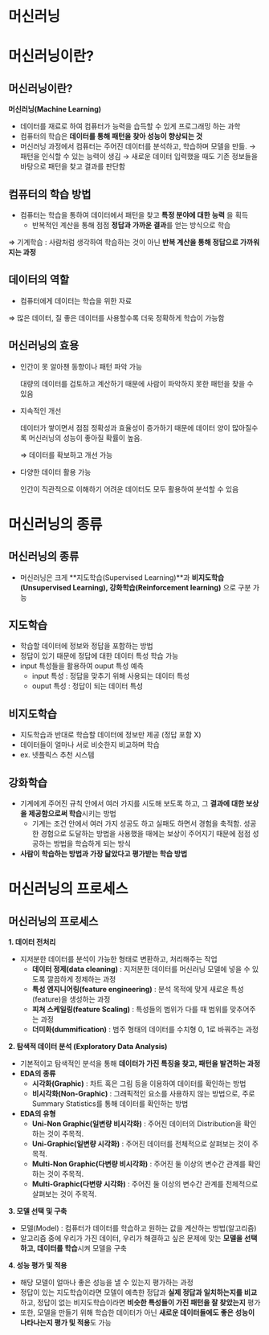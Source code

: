 # 머신러닝

# 머신러닝이란?

## 머신러닝이란?

**머신러닝(Machine Learning)**

- 데이터를 재료로 하여 컴퓨터가 능력을 습득할 수 있게 프로그래밍 하는 과학
- 컴퓨터의 학습은 **데이터를 통해 패턴을 찾아 성능이 향상되는 것**
- 머신러닝 과정에서 컴퓨터는 주어진 데이터를 분석하고, 학습하며 모델을 만듦. → 패턴을 인식할 수 있는 능력이 생김 → 새로운 데이터 입력했을 때도 기존 정보들을 바탕으로 패턴을 찾고 결과를 판단함

## 컴퓨터의 학습 방법

- 컴퓨터는 학습을 통하여 데이터에서 패턴을 찾고 **특정 분야에 대한 능력**
을 획득
    - 반복적인 계산을 통해 점점 **정답과 가까운 결과**를 얻는 방식으로 학습

⇒ 기계학습 : 사람처럼 생각하여 학습하는 것이 아닌 **반복 계산을 통해 정답으로 가까워지는 과정**

## 데이터의 역할

- 컴퓨터에게 데이터는 학습을 위한 자료

⇒ 많은 데이터, 질 좋은 데이터를 사용할수록 더욱 정확하게 학습이 가능함

## 머신러닝의 효용

- 인간이 못 알아챈 동향이나 패턴 파악 가능
    
    대량의 데이터를 검토하고 계산하기 때문에 사람이 파악하지 못한 패턴을 찾을 수 있음
    
- 지속적인 개선
    
    데이터가 쌓이면서 점점 정확성과 효율성이 증가하기 때문에 데이터 양이 많아질수록 머신러닝의 성능이 좋아질 확률이 높음.
    
    ⇒ 데이터를 확보하고 개선 가능
    
- 다양한 데이터 활용 가능
    
    인간이 직관적으로 이해하기 어려운 데이터도 모두 활용하여 분석할 수 있음
    

# 머신러닝의 종류

## 머신러닝의 종류

- 머신러닝은 크게 **지도학습(Supervised Learning)**과 **비지도학습(Unsupervised Learning), 강화학습(Reinforcement learning)** 으로 구분 가능

## 지도학습

- 학습할 데이터에 정보와 정답을 포함하는 방법
- 정답이 있기 때문에 정답에 대한 데이터 특성 학습 가능
- input 특성들을 활용하여 ouput 특성 예측
    - input 특성 : 정답을 맞추기 위해 사용되는 데이터 특성
    - ouput 특성 : 정답이 되는 데이터 특성

## 비지도학습

- 지도학습과 반대로 학습할 데이터에 정보만 제공 (정답 포함 X)
- 데이터들이 얼마나 서로 비슷한지 비교하며 학습
- ex. 넷플릭스 추천 시스템

## 강화학습

- 기계에게 주어진 규칙 안에서 여러 가지를 시도해 보도록 하고, 그 **결과에 대한 보상을 제공함으로써 학습**시키는 방법
    - 기계는 조건 안에서 여러 가지 성공도 하고 실패도 하면서 경험을 축적함. 성공한 경험으로 도달하는 방법을 사용했을 때에는 보상이 주어지기 때문에 점점 성공하는 방법을 학습하게 되는 방식
- **사람이 학습하는 방법과 가장 닮았다고 평가받는 학습 방법**

# 머신러닝의 프로세스

## 머신러닝의 프로세스

**1. 데이터 전처리**

- 지저분한 데이터를 분석이 가능한 형태로 변환하고, 처리해주는 작업
    - **데이터 정제(data cleaning)** : 지저분한 데이터를 머신러닝 모델에 넣을 수 있도록 깔끔하게 정제하는 과정
    - **특성 엔지니어링(feature engineering)** : 분석 목적에 맞게 새로운 특성(feature)을 생성하는 과정
    - **피쳐 스케일링(feature Scaling)** : 특성들의 범위가 다를 때 범위를 맞추어주는 과정
    - **더미화(dummification)** : 범주 형태의 데이터를 수치형 0, 1로 바꿔주는 과정

**2. 탐색적 데이터 분석 (Exploratory Data Analysis)**

- 기본적이고 탐색적인 분석을 통해 **데이터가 가진 특징을 찾고, 패턴을 발견하는 과정**
- **EDA의 종류**
    - **시각화(Graphic)** : 차트 혹은 그림 등을 이용하여 데이터를 확인하는 방법
    - **비시각화(Non-Graphic)** : 그래픽적인 요소를 사용하지 않는 방법으로, 주로 Summary Statistics를 통해 데이터를 확인하는 방법
- **EDA의 유형**
    - **Uni-Non Graphic(일변량 비시각화)** : 주어진 데이터의 Distribution을 확인하는 것이 주목적.
    - **Uni-Graphic(일변량 시각화)** : 주어진 데이터를 전체적으로 살펴보는 것이 주목적.
    - **Multi-Non Graphic(다변량 비시각화)** : 주어진 둘 이상의 변수간 관계를 확인하는 것이 주목적.
    - **Multi-Graphic(다변량 시각화)** : 주어진 둘 이상의 변수간 관계를 전체적으로 살펴보는 것이 주목적.

**3. 모델 선택 및 구축**

- 모델(Model) : 컴퓨터가 데이터를 학습하고 원하는 값을 계산하는 방법(알고리즘)
- 알고리즘 중에 우리가 가진 데이터, 우리가 해결하고 싶은 문제에 맞는 **모델을 선택하고, 데이터를 학습**시켜 모델을 구축

**4. 성능 평가 및 적용**

- 해당 모델이 얼마나 좋은 성능을 낼 수 있는지 평가하는 과정
- 정답이 있는 지도학습이라면 모델이 예측한 정답과 **실제 정답과 일치하는지를 비교**하고, 정답이 없는 비지도학습이라면 **비슷한 특성들이 가진 패턴을 잘 찾았는지** 평가
- 또한, 모델을 만들기 위해 학습한 데이터가 아닌 **새로운 데이터들에도 좋은 성능이 나타나는지 평가 및 적용**도 가능
